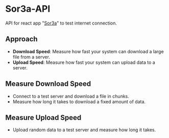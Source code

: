 # Sor3a-API
API for react app "<a href="https://github.com/Nxwfel/Sor3a">Sor3a</a>" to test internet connection.

## Approach
- **Download Speed**: Measure how fast your system can download a large file from a server.
- **Upload Speed**: Measure how fast your system can upload data to a server.

## Measure Download Speed
- Connect to a test server and download a file in chunks.
- Measure how long it takes to download a fixed amount of data.

## Measure Upload Speed
- Upload random data to a test server and measure how long it takes.
